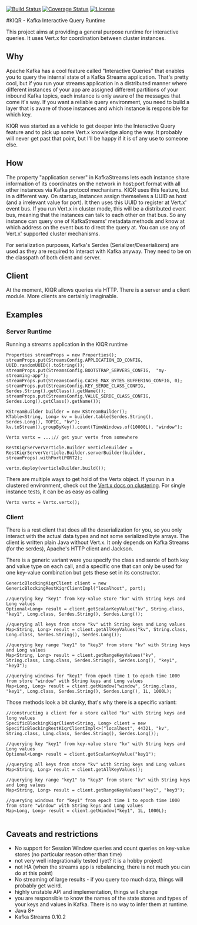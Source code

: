 [![Build Status](https://travis-ci.org/ftrossbach/kiqr.svg?branch=master)](https://travis-ci.org/ftrossbach/kiqr)
[![Coverage Status](https://coveralls.io/repos/github/ftrossbach/kiqr/badge.svg)](https://coveralls.io/github/ftrossbach/kiqr)
[![License](https://img.shields.io/badge/License-Apache%202.0-blue.svg)](https://opensource.org/licenses/Apache-2.0)



#KIQR - Kafka Interactive Query Runtime

This project aims at providing a general purpose runtime for interactive queries.
It uses Vert.x for coordination between cluster instances.

## Why
Apache Kafka has a cool feature called "Interactive Queries" that enables you to query the internal state of a 
Kafka Streams application. That's pretty cool, but if you run your streams application in a distributed manner where 
different instances of your app are assigned different partitions of your inbound Kafka topics, each
instance is only aware of the messages that come it's way. If you want a reliable query environment, you need to build
a layer that is aware of those instances and which instance is responsible for which key. 

KIQR was started as a vehicle to get deeper into the Interactive Query feature and to pick up some Vert.x knowledge
along the way. It probably will never get past that point, but I'll be happy if it is of any use to someone else.

## How
The property "application.server" in KafkaStreams lets each instance share information of its coordinates on the 
network in host:port format with all other instances via Kafka protocol mechanisms. KIQR uses this feature, but in
a different way. On startup, instances assign themselves a UUID as host (and a irrelevant value for port). It then
uses this UUID to register at Vert.x' event bus. If you run Vert.x in cluster mode, this will be a distributed event
bus, meaning that the instances can talk to each other on that bus. So any instance can query one of KafkaStreams'
metadata methods and know at which address on the event bus to direct the query at. You can use any of Vert.x' supported
cluster mechanisms.

For serialization purposes, Kafka's Serdes (Serializer/Deserializers) are used as they are required to interact with
Kafka anyway. They need to be on the classpath of both client and server.

## Client 
At the moment, KIQR allows queries via HTTP. There is a server and a client module. More clients are certainly imaginable.

## Examples


### Server Runtime
Running a streams application in the KIQR runtime
```
Properties streamProps = new Properties();
streamProps.put(StreamsConfig.APPLICATION_ID_CONFIG, UUID.randomUUID().toString());
streamProps.put(StreamsConfig.BOOTSTRAP_SERVERS_CONFIG,  "my-streaming-app");
streamProps.put(StreamsConfig.CACHE_MAX_BYTES_BUFFERING_CONFIG, 0);
streamProps.put(StreamsConfig.KEY_SERDE_CLASS_CONFIG, Serdes.String().getClass().getName());
streamProps.put(StreamsConfig.VALUE_SERDE_CLASS_CONFIG, Serdes.Long().getClass().getName());

KStreamBuilder builder = new KStreamBuilder();
KTable<String, Long> kv = builder.table(Serdes.String(), Serdes.Long(), TOPIC, "kv");
kv.toStream().groupByKey().count(TimeWindows.of(10000L), "window");

Vertx vertx = ...;// get your vertx from somewhere

RestKiqrServerVerticle.Builder verticleBuilder = RestKiqrServerVerticle.Builder.serverBuilder(builder, streamProps).withPort(PORT2);

vertx.deploy(verticleBuilder.build());

```

There are multiple ways to get hold of the Vertx object.
If you run in a clustered environment, check out the [Vert.x docs on clustering](http://vertx.io/docs/#clustering).
For single instance tests, it can be as easy as calling
```
Vertx vertx = Vertx.vertx();
```

### Client
There is a rest client that does all the deserialization for you, so you only interact with the actual data types and
not some serialized byte arrays. The client is written plain Java without Vert.x. 
It only depends on Kafka Streams (for the serdes), Apache's HTTP client and Jackson.

There is a generic variant were you specify the class and serde of both key and value type on each call, and a specific 
one that can only be used for one key-value combination but gets these set in its constructor.


```
GenericBlockingKiqrClient client = new GenericBlockingRestKiqrClientImpl("localhost", port);

//querying key "key1" from key-value store "kv" with String keys and Long values
Optional<Long> result = client.getScalarKeyValue("kv", String.class, "key1", Long.class, Serdes.String(), Serdes.Long());

//querying all keys from store "kv" with String keys and Long values
Map<String, Long> result = client.getAllKeyValues("kv", String.class, Long.class, Serdes.String(), Serdes.Long());

//querying key range "key1" to "key3" from store "kv" with String keys and Long values
Map<String, Long> result = client.getRangeKeyValues("kv", String.class, Long.class, Serdes.String(), Serdes.Long(), "key1", "key3");

//querying windows for "key1" from epoch time 1 to epoch time 1000 from store "window" with String keys and Long values
Map<Long, Long> result = client.getWindow("window", String.class, "key1", Long.class, Serdes.String(), Serdes.Long(), 1L, 1000L);
```

Those methods look a bit clunky, that's why there is a specific variant:

```
//constructing a client for a store called "kv" with String keys and long values
SpecificBlockingKiqrClient<String, Long> client = new SpecificBlockingRestKiqrClientImpl<>("localhost", 44321, "kv", String.class, Long.class, Serdes.String(), Serdes.Long());

//querying key "key1" from key-value store "kv" with String keys and Long values
Optional<Long> result = client.getScalarKeyValue("key1");

//querying all keys from store "kv" with String keys and Long values
Map<String, Long> result = client.getAllKeyValues();

//querying key range "key1" to "key3" from store "kv" with String keys and Long values
Map<String, Long> result = client.getRangeKeyValues("key1", "key3");

//querying windows for "key1" from epoch time 1 to epoch time 1000 from store "window" with String keys and Long values
Map<Long, Long> result = client.getWindow("key1", 1L, 1000L);
       
```

## Caveats and restrictions

* No support for Session Window queries and count queries on key-value stores (no particular reason other than time)
* not very well integrationally tested (yet? it is a hobby project)
* not HA (when the streams app is rebalancing, there is not much you can do at this point)
* No streaming of large results - if you query too much data, things will probably get weird.
* highly unstable API and implementation, things will change
* you are responsible to know the names of the state stores and types of your keys and values in Kafka. There is 
no way to infer them at runtime.
* Java 8+
* Kafka Streams 0.10.2



